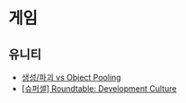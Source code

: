 # 게임

## 유니티

- [생성/파괴 vs Object Pooling](https://disquiet.io/@minso/makerlog/%EC%83%9D%EC%84%B1-%ED%8C%8C%EA%B4%B4-vs-object-pooling)
- [[슈퍼셀] Roundtable: Development Culture](https://kr.linkedin.com/pulse/roundtable-development-culture-wook-jin-lee?utm_source=share&utm_medium=guest_mobile_web&utm_campaign=copy)

